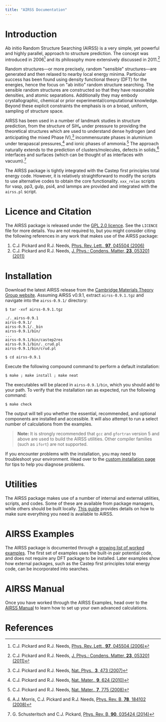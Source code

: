 ```yaml
---
title: "AIRSS Documentation"
---
```



Introduction
============

Ab initio Random Structure Searching (AIRSS) is a very simple, yet powerful and highly parallel, approach to structure prediction. The concept was introduced in 2006[^1] and its philosophy more extensively discussed in 2011.[^2]

Random structures—or more precisely, random "sensible" structures—are generated and then relaxed to nearby local energy minima. Particular success has been found using density functional theory (DFT) for the energies, hence the focus on "ab initio" random structure searching. The sensible random structures are constructed so that they have reasonable densities, and atomic separations. Additionally they may embody crystallographic, chemical or prior experimental/computational knowledge. Beyond these explicit constraints the emphasis is on a broad, uniform, sampling of structure space.

AIRSS has been used in a number of landmark studies in structure prediction, from the structure of SiH₄ under pressure to providing the theoretical structures which are used to understand dense hydrogen (and anticipating the mixed Phase IV),[^3] incommensurate phases in aluminium under terapascal pressures,[^4] and ionic phases of ammonia.[^5] The approach naturally extends to the prediction of clusters/molecules, defects in solids,[^6] interfaces and surfaces (which can be thought of as interfaces with vacuum).[^7]

The AIRSS package is tightly integrated with the Castep first principles total energy code. However, it is relatively straightforward to modify the scripts to use alternative codes to obtain the core functionality. `xxx_relax` scripts for vasp, pp3, gulp, psi4, and lammps are provided and integrated with the `airss.pl` script.

Licence and Citation
====================

The AIRSS package is released under the [GPL 2.0 licence](https://www.gnu.org/licenses/gpl-2.0.html). See the `LICENCE` file for more details. You are not required to, but you might consider citing the following references in any work that makes use of the AIRSS package:

1. C.J. Pickard and R.J. Needs, [Phys. Rev. Lett., **97**, 045504 (2006)](https://doi.org/10.1103/PhysRevLett.97.045504)  
2. C.J. Pickard and R.J. Needs, [J. Phys.: Condens. Matter, **23**, 053201 (2011)](https://doi.org/10.1088/0953-8984/23/5/053201)  

Installation
============

Download the latest AIRSS release from the [Cambridge Materials Theory Group website](https://www.mtg.msm.cam.ac.uk/Codes/AIRSS). Assuming AIRSS v0.9.1, extract `airss-0.9.1.tgz` and navigate into the `airss-0.9.1/` directory:

```console
$ tar -xvf airss-0.9.1.tgz

./._airss-0.9.1
airss-0.9.1/
airss-0.9.1/._bin
airss-0.9.1/bin/
...
airss-0.9.1/bin/castep2res
airss-0.9.1/bin/._crud.pl
airss-0.9.1/bin/crud.pl

$ cd airss-0.9.1
```

Execute the following compound command to perform a default installation:

```console
$ make ; make install ; make neat
```

The executables will be placed in `airss-0.9.1/bin`, which you should add to your path. To verify that the installation ran as expected, run the following command:

```console
$ make check
```

The output will tell you whether the essential, recommended, and optional components are installed and accessible. It will also attempt to run a select number of calculations from the examples.

> **Note:** It is strongly recommended that `gcc` and `gfortran` version 5 and above are used to build the AIRSS
utilities. Other compiler families (such as `ifort`) are not supported.

If you encounter problems with the installation, you may need to troubleshoot your environment. Head over to the [custom installation page](/installation) for tips to help you diagnose problems.

Utilities
=========

The AIRSS package makes use of a number of internal and external utilities, scripts, and codes. Some of these are available from package managers, while others should be built locally. [This guide](/utilities) provides details on how to make sure everything you need is available to AIRSS.

AIRSS Examples
==============

The AIRSS package is documented through a [growing list of worked examples](/examples). The first set of examples uses the built-in pair potential code, and does not require any DFT package to be installed. Later examples show how external packages, such as the Castep first principles total energy code, can be incorporated into searches.

AIRSS Manual
============

Once you have worked through the AIRSS Examples, head over to the [AIRSS Manual](/manual) to learn how to set up your own advanced calculations.

References
==========

[^1]: C.J. Pickard and R.J. Needs, [Phys. Rev. Lett., **97**, 045504 (2006)](https://doi.org/10.1103/PhysRevLett.97.045504)  
[^2]: C.J. Pickard and R.J. Needs, [J. Phys.: Condens. Matter, **23**, 053201 (2011)](https://doi.org/10.1088/0953-8984/23/5/053201)  
[^3]: C.J. Pickard and R.J. Needs, [Nat. Phys., **3**, 473 (2007)](https://doi.org/10.1038/nphys625)  
[^4]: C.J. Pickard and R.J. Needs, [Nat. Mater., **9**, 624 (2010)](https://doi.org/10.1038/nmat2796)  
[^5]: C.J. Pickard and R.J. Needs, [Nat. Mater., **7**, 775 (2008)](https://doi.org/10.1038/nmat2261)  
[^6]: A.J. Morris, C.J. Pickard and R.J. Needs, [Phys. Rev. B, **78**, 184102 (2008)](https://doi.org/10.1103/PhysRevB.78.184102)  
[^7]: G. Schusteritsch and C.J. Pickard, [Phys. Rev. B, **90**, 035424 (2014)](https://doi.org/10.1103/PhysRevB.90.035424)  
